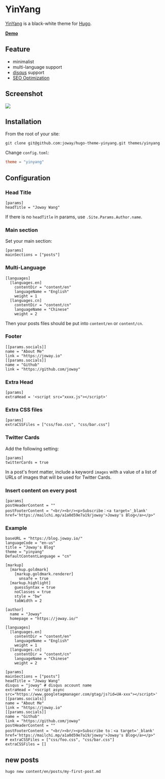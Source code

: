 # YinYang

[YinYang](https://en.wikipedia.org/wiki/Yin_and_yang) is a black-white theme for [Hugo](https://gohugo.io/).

[**Demo**](https://blog.joway.io)

## Feature

- minimalist
- multi-language support
- [disqus](https://disqus.com) support
- [SEO Optimization](https://github.com/joway/hugo-theme-yinyang/blob/master/layouts/partials/seo.html)

## Screenshot

![](./images/screenshot.png)

## Installation

From the root of your site:

```shell
git clone git@github.com:joway/hugo-theme-yinyang.git themes/yinyang
```

Change `config.toml`:

```toml
theme = "yinyang"
```

## Configuration

### Head Title

```
[params]
headTitle = "Joway Wang"
```

If there is no `headTitle` in params, use `.Site.Params.Author.name`.

### Main section

Set your main section:

```
[params]
mainSections = ["posts"]
```

### Multi-Language

```
[languages]
  [languages.en]
    contentDir = "content/en"
    languageName = "English"
    weight = 1
  [languages.cn]
    contentDir = "content/cn"
    languageName = "Chinese"
    weight = 2
```

Then your posts files should be put into `content/en` or `content/cn`.

### Footer

```
[[params.socials]]
name = "About Me"
link = "https://joway.io"
[[params.socials]]
name = "Github"
link = "https://github.com/joway"
```

### Extra Head

```
[params]
extraHead = '<script src="xxxx.js"></script>'
```

### Extra CSS files

```
[params]
extraCSSFiles = ["css/foo.css", "css/bar.css"]
```

### Twitter Cards

Add the following setting:

```
[params]
twitterCards = true
```

In a post's front matter, include a keyword `images` with a value of a list of
URLs of images that will be used for Twitter Cards.

### Insert content on every post

```
[params]
postHeaderContent = ""
postFooterContent = "<br/><br/><p>Subscribe：<a target='_blank' href='https://mailchi.mp/a1a0d59e7a19/joway'>Joway's Blog</a></p>"
```

### Example

```
baseURL = "https://blog.joway.io/"
languageCode = "en-us"
title = "Joway's Blog"
theme = "yinyang"
DefaultContentLanguage = "cn"

[markup]
  [markup.goldmark]
    [markup.goldmark.renderer]
      unsafe = true
  [markup.highlight]
    guessSyntax = true
    noClasses = true
    style = "bw"
    tabWidth = 2

[author]
  name = "Joway"
  homepage = "https://joway.io/"

[languages]
  [languages.en]
    contentDir = "content/en"
    languageName = "English"
    weight = 1
  [languages.cn]
    contentDir = "content/cn"
    languageName = "Chinese"
    weight = 2

[params]
mainSections = ["posts"]
headTitle = "Joway Wang"
disqus = "joway" # disqus account name
extraHead = '<script async src="https://www.googletagmanager.com/gtag/js?id=UA-xxx"></script>'
[[params.socials]]
name = "About Me"
link = "https://joway.io"
[[params.socials]]
name = "Github"
link = "https://github.com/joway"
postHeaderContent = ""
postFooterContent = "<br/><br/><p>Subscribe to：<a target='_blank' href='https://mailchi.mp/a1a0d59e7a19/joway'>Joway's Blog</a></p>"
# extraCSSFiles = ["css/foo.css", "css/bar.css"]
extraCSSFiles = []
```


## new posts

```sh
hugo new content/en/posts/my-first-post.md
```